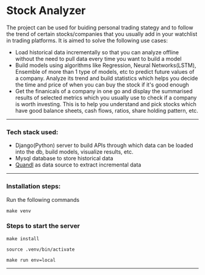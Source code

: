 # Stock Analyzer


The project can be used for buiding personal trading stategy and to follow the trend of certain stocks/companies that you usually add in your watchlist in trading platforms. 
It is aimed to solve the following use cases:
- Load historical data incrementally so that you can analyze offline without the need to pull data every time you want to build a model
- Build models using algorithms like Regression, Neural Networks(LSTM), Ensemble of more than 1 type of models, etc to predict future values of a company. Analyze its trend and build statistics which helps you decide the time and price of when you can buy the stock if it's good enough
- Get the finanicals of a company in one go and display the summarised results of selected metrics which you usually use to check if a company is worth investing. This is to help you understand and pick stocks which have good balance sheets, cash flows, ratios, share holding pattern, etc.

---
### Tech stack used:
- Django(Python) server to build APIs through which data can be loaded into the db, build models, visualize results, etc.
- Mysql database to store historical data
- [Quandl](https://www.quandl.com/) as data source to extract incremental data

---
### Installation steps:
Run the following commands

```make venv```


### Steps to start the server

```make install```

```source .venv/bin/activate```

```make run env=local```

---
